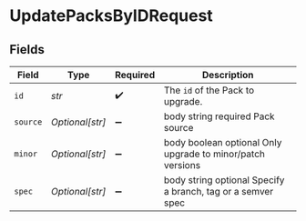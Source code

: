 # UpdatePacksByIDRequest


## Fields

| Field                                                       | Type                                                        | Required                                                    | Description                                                 |
| ----------------------------------------------------------- | ----------------------------------------------------------- | ----------------------------------------------------------- | ----------------------------------------------------------- |
| `id`                                                        | *str*                                                       | :heavy_check_mark:                                          | The <code>id</code> of the Pack to upgrade.                 |
| `source`                                                    | *Optional[str]*                                             | :heavy_minus_sign:                                          | body string required Pack source                            |
| `minor`                                                     | *Optional[str]*                                             | :heavy_minus_sign:                                          | body boolean optional Only upgrade to minor/patch versions  |
| `spec`                                                      | *Optional[str]*                                             | :heavy_minus_sign:                                          | body string optional Specify a branch, tag or a semver spec |